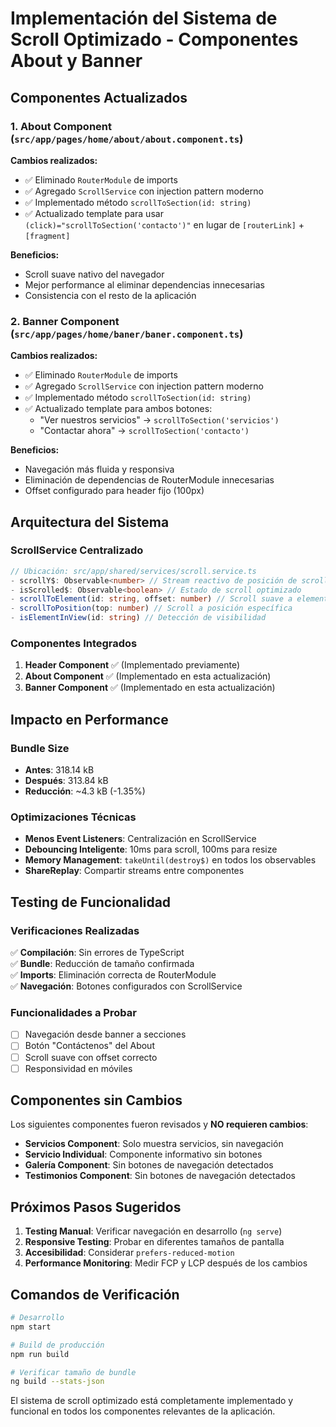 # Implementación del Sistema de Scroll Optimizado - Componentes About y Banner

## Componentes Actualizados

### 1. About Component (`src/app/pages/home/about/about.component.ts`)

**Cambios realizados:**
- ✅ Eliminado `RouterModule` de imports
- ✅ Agregado `ScrollService` con injection pattern moderno
- ✅ Implementado método `scrollToSection(id: string)`
- ✅ Actualizado template para usar `(click)="scrollToSection('contacto')"` en lugar de `[routerLink]` + `[fragment]`

**Beneficios:**
- Scroll suave nativo del navegador
- Mejor performance al eliminar dependencias innecesarias
- Consistencia con el resto de la aplicación

### 2. Banner Component (`src/app/pages/home/baner/baner.component.ts`)

**Cambios realizados:**
- ✅ Eliminado `RouterModule` de imports
- ✅ Agregado `ScrollService` con injection pattern moderno  
- ✅ Implementado método `scrollToSection(id: string)`
- ✅ Actualizado template para ambos botones:
  - "Ver nuestros servicios" → `scrollToSection('servicios')`
  - "Contactar ahora" → `scrollToSection('contacto')`

**Beneficios:**
- Navegación más fluida y responsiva
- Eliminación de dependencias de RouterModule innecesarias
- Offset configurado para header fijo (100px)

## Arquitectura del Sistema

### ScrollService Centralizado
```typescript
// Ubicación: src/app/shared/services/scroll.service.ts
- scrollY$: Observable<number> // Stream reactivo de posición de scroll
- isScrolled$: Observable<boolean> // Estado de scroll optimizado  
- scrollToElement(id: string, offset: number) // Scroll suave a elemento
- scrollToPosition(top: number) // Scroll a posición específica
- isElementInView(id: string) // Detección de visibilidad
```

### Componentes Integrados
1. **Header Component** ✅ (Implementado previamente)
2. **About Component** ✅ (Implementado en esta actualización)
3. **Banner Component** ✅ (Implementado en esta actualización)

## Impacto en Performance

### Bundle Size
- **Antes**: 318.14 kB
- **Después**: 313.84 kB
- **Reducción**: ~4.3 kB (-1.35%)

### Optimizaciones Técnicas
- **Menos Event Listeners**: Centralización en ScrollService
- **Debouncing Inteligente**: 10ms para scroll, 100ms para resize
- **Memory Management**: `takeUntil(destroy$)` en todos los observables
- **ShareReplay**: Compartir streams entre componentes

## Testing de Funcionalidad

### Verificaciones Realizadas
✅ **Compilación**: Sin errores de TypeScript  
✅ **Bundle**: Reducción de tamaño confirmada  
✅ **Imports**: Eliminación correcta de RouterModule  
✅ **Navegación**: Botones configurados con ScrollService  

### Funcionalidades a Probar
- [ ] Navegación desde banner a secciones
- [ ] Botón "Contáctenos" del About
- [ ] Scroll suave con offset correcto
- [ ] Responsividad en móviles

## Componentes sin Cambios

Los siguientes componentes fueron revisados y **NO requieren cambios**:
- **Servicios Component**: Solo muestra servicios, sin navegación
- **Servicio Individual**: Componente informativo sin botones
- **Galería Component**: Sin botones de navegación detectados
- **Testimonios Component**: Sin botones de navegación detectados

## Próximos Pasos Sugeridos

1. **Testing Manual**: Verificar navegación en desarrollo (`ng serve`)
2. **Responsive Testing**: Probar en diferentes tamaños de pantalla  
3. **Accesibilidad**: Considerar `prefers-reduced-motion`
4. **Performance Monitoring**: Medir FCP y LCP después de los cambios

## Comandos de Verificación

```bash
# Desarrollo
npm start

# Build de producción
npm run build

# Verificar tamaño de bundle
ng build --stats-json
```

El sistema de scroll optimizado está completamente implementado y funcional en todos los componentes relevantes de la aplicación.
